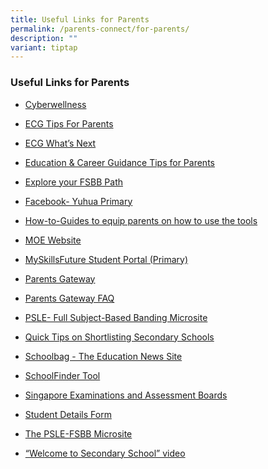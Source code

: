 ```yaml
---
title: Useful Links for Parents
permalink: /parents-connect/for-parents/
description: ""
variant: tiptap
---
```

<h3>Useful Links for Parents</h3>
<p></p>
<ul data-tight="true" class="tight">
<li>
<p><a href="https://www.yuhuapri.moe.edu.sg/yuhualite-experience/cyber-wellness/" rel="noopener noreferrer nofollow" target="_blank">Cyberwellness</a>
</p>
</li>
<li>
<p><a href="https://go.gov.sg/tips-for-parents" rel="noopener noreferrer nofollow" target="_blank">ECG Tips For Parents</a>
</p>
</li>
<li>
<p><a href="https://go.gov.sg/whats-next-psle" rel="noopener noreferrer nofollow" target="_blank">ECG What’s Next</a>
</p>
</li>
<li>
<p><a href="https://go.gov.sg/parent-guide" rel="noopener noreferrer nofollow" target="_blank">Education &amp; Career Guidance Tips for Parents</a>
</p>
</li>
<li>
<p><a href="https://go.gov.sg/my-fsbb-path" rel="noopener noreferrer nofollow" target="_blank">Explore your FSBB Path</a>
</p>
</li>
<li>
<p><a href="https://www.facebook.com/yuhuaprimaryschool" rel="noopener noreferrer nofollow" target="_blank">Facebook- Yuhua Primary</a>
</p>
</li>
<li>
<p><a href="/files/SchoolFinder_how_to_guide.pdf" rel="noopener noreferrer nofollow" target="_blank">How-to-Guides to equip parents on how to use the tools</a>
</p>
</li>
<li>
<p><a href="http://www.moe.gov.sg/" rel="noopener noreferrer nofollow" target="_blank">MOE Website</a>
</p>
</li>
<li>
<p><a href="https://go.gov.sg/mysfpri" rel="noopener noreferrer nofollow" target="_blank">MySkillsFuture Student Portal (Primary)</a>
</p>
</li>
<li>
<p><a href="https://pg.moe.edu.sg/" rel="noopener noreferrer nofollow" target="_blank">Parents Gateway</a>
</p>
</li>
<li>
<p><a href="https://pg.moe.edu.sg/faq" rel="noopener noreferrer nofollow" target="_blank">Parents Gateway FAQ</a>
</p>
</li>
<li>
<p><a href="https://go.gov.sg/pslefsbb" rel="noopener noreferrer nofollow" target="_blank">PSLE- Full Subject-Based Banding Microsite</a>
</p>
</li>
<li>
<p><a href="/files/a_secondary_school_thats_right_for_your_child.pdf" rel="noopener noreferrer nofollow" target="_blank">Quick Tips on Shortlisting Secondary Schools</a>
</p>
</li>
<li>
<p><a href="http://www.schoolbag.edu.sg/" rel="noopener noreferrer nofollow" target="_blank">Schoolbag - The Education News Site</a>
</p>
</li>
<li>
<p><a href="https://go.gov.sg/secschoolfinder" rel="noopener noreferrer nofollow" target="_blank">SchoolFinder Tool</a>
</p>
</li>
<li>
<p><a href="https://www.seab.gov.sg/home/examinations/psle" rel="noopener noreferrer nofollow" target="_blank">Singapore Examinations and Assessment Boards</a>
</p>
</li>
<li>
<p><a href="https://pg.moe.edu.sg/forms/sdf" rel="noopener noreferrer nofollow" target="_blank">Student Details Form</a>
</p>
</li>
<li>
<p><a href="https://go.gov.sg/pslefsbb" rel="noopener noreferrer nofollow" target="_blank">The PSLE-FSBB Microsite</a>
</p>
</li>
<li>
<p><a href="https://go.gov.sg/welcome-to-secondary-school" rel="noopener noreferrer nofollow" target="_blank">“Welcome to Secondary School” video</a>
</p>
<p></p>
<p></p>
</li>
</ul>
<p></p>